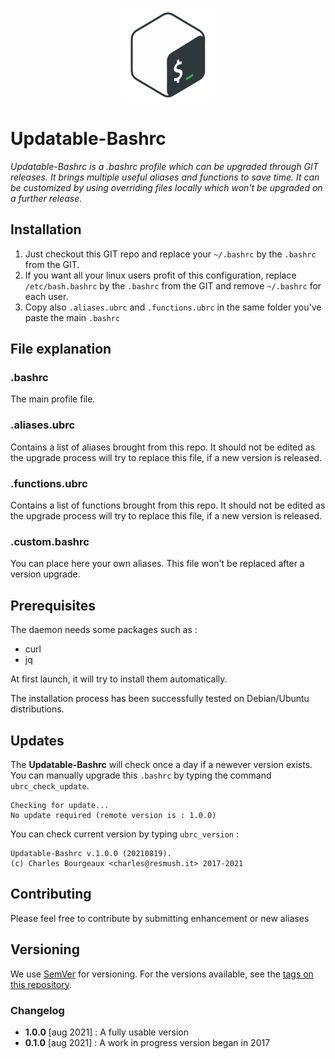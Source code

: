 <p align="center">
  <img width="150" height="150" src="https://raw.githubusercontent.com/charlyie/updatable-bashrc/main/icon.png">
</p>

# Updatable-Bashrc


*Updatable-Bashrc is a .bashrc profile which can be upgraded through GIT releases. It brings multiple useful aliases and functions to save time. It can be customized by using overriding files locally which won't be upgraded on a further release.*


## Installation

1. Just checkout this GIT repo and replace your `~/.bashrc` by the `.bashrc` from the GIT.
2. If you want all your linux users profit of this configuration, replace `/etc/bash.bashrc` by the `.bashrc` from the GIT and remove `~/.bashrc` for each user.
3. Copy also `.aliases.ubrc` and `.functions.ubrc` in the same folder you've paste the main `.bashrc` 

## File explanation

### .bashrc

The main profile file.

### .aliases.ubrc

Contains a list of aliases brought from this repo. It should not be edited as the upgrade process will try to replace this file, if a new version is released.

### .functions.ubrc

Contains a list of functions brought from this repo. It should not be edited as the upgrade process will try to replace this file, if a new version is released.

### .custom.bashrc

You can place here your own aliases. This file won't be replaced after a version upgrade.


## Prerequisites
The daemon needs some packages such as :
* curl
* jq

At first launch, it will try to install them automatically.

The installation process has been successfully tested on Debian/Ubuntu distributions.


## Updates

The **Updatable-Bashrc** will check once a day if a newever version exists. You can manually upgrade this `.bashrc` by typing the command `ubrc_check_update`.
```
Checking for update... 
No update required (remote version is : 1.0.0) 
```

You can check current version by typing `ubrc_version` :
```
Updatable-Bashrc v.1.0.0 (20210819). 
(c) Charles Bourgeaux <charles@resmush.it> 2017-2021
```

## Contributing

Please feel free to contribute by submitting enhancement or new aliases

## Versioning

We use [SemVer](http://semver.org/) for versioning. For the versions available, see the [tags on this repository](https://github.com/charlyie/updatable-bashrc/tags). 

### Changelog

* **1.0.0** [aug 2021] : A fully usable version
* **0.1.0** [aug 2021] : A work in progress version began in 2017